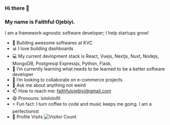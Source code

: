 ### Hi there 👋
### My name is Faithful Ojebiyi. 
I am a framework-agnostic software developer; I help startups grow!
<!--
**faithfulojebiyi/faithfulojebiyi** is a ✨ _special_ ✨ repository because its `README.md` (this file) appears on your GitHub profile.
Here are some ideas to get you started:
-->

- 🔭 Building awesome softwares at KVC
- :bar_chart: I love building dashboards
- :computer: My current devlopment stack is React, Vuejs, Nextjs, Nuxt, Nodejs, MongoDB, Postgresql Expressjs, Python, Flask, 
- 🌱 I’m currently learning what needs to be learned to be a better software developer
- 👯 I’m looking to collaborate on e-commerce projects
- 💬 Ask me about anything not weird
- 📫 How to reach me: [faithfulojebiyi@gmail.com](mailto:faithfulojebiyi@gmail.com)
- 😄 Pronouns: lolololollll
- ⚡ Fun fact: I turn coffee to code and music keeps me going. I am a perfectionist
- :busstop: Profile Visits ![Visitor Count](https://profile-counter.glitch.me/faithfulojebiyi/count.svg)
